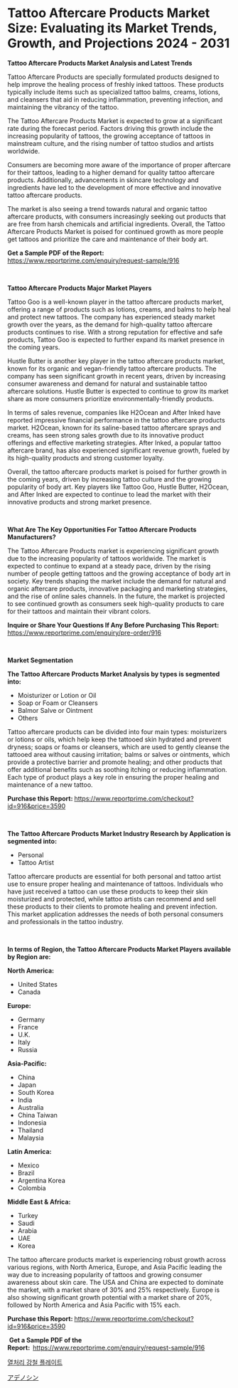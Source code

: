 <p><h1>Tattoo Aftercare Products Market Size: Evaluating its Market Trends, Growth, and Projections 2024 - 2031</h1></p><p><strong>Tattoo Aftercare Products Market Analysis and Latest Trends</strong></p>
<p><p>Tattoo Aftercare Products are specially formulated products designed to help improve the healing process of freshly inked tattoos. These products typically include items such as specialized tattoo balms, creams, lotions, and cleansers that aid in reducing inflammation, preventing infection, and maintaining the vibrancy of the tattoo.</p><p>The Tattoo Aftercare Products Market is expected to grow at a significant rate during the forecast period. Factors driving this growth include the increasing popularity of tattoos, the growing acceptance of tattoos in mainstream culture, and the rising number of tattoo studios and artists worldwide.</p><p>Consumers are becoming more aware of the importance of proper aftercare for their tattoos, leading to a higher demand for quality tattoo aftercare products. Additionally, advancements in skincare technology and ingredients have led to the development of more effective and innovative tattoo aftercare products.</p><p>The market is also seeing a trend towards natural and organic tattoo aftercare products, with consumers increasingly seeking out products that are free from harsh chemicals and artificial ingredients. Overall, the Tattoo Aftercare Products Market is poised for continued growth as more people get tattoos and prioritize the care and maintenance of their body art.</p></p>
<p><strong>Get a Sample PDF of the Report:&nbsp;</strong> <a href="https://www.reportprime.com/enquiry/request-sample/916">https://www.reportprime.com/enquiry/request-sample/916</a></p>
<p>&nbsp;</p>
<p><strong>Tattoo Aftercare Products Major Market Players</strong></p>
<p><p>Tattoo Goo is a well-known player in the tattoo aftercare products market, offering a range of products such as lotions, creams, and balms to help heal and protect new tattoos. The company has experienced steady market growth over the years, as the demand for high-quality tattoo aftercare products continues to rise. With a strong reputation for effective and safe products, Tattoo Goo is expected to further expand its market presence in the coming years.</p><p>Hustle Butter is another key player in the tattoo aftercare products market, known for its organic and vegan-friendly tattoo aftercare products. The company has seen significant growth in recent years, driven by increasing consumer awareness and demand for natural and sustainable tattoo aftercare solutions. Hustle Butter is expected to continue to grow its market share as more consumers prioritize environmentally-friendly products.</p><p>In terms of sales revenue, companies like H2Ocean and After Inked have reported impressive financial performance in the tattoo aftercare products market. H2Ocean, known for its saline-based tattoo aftercare sprays and creams, has seen strong sales growth due to its innovative product offerings and effective marketing strategies. After Inked, a popular tattoo aftercare brand, has also experienced significant revenue growth, fueled by its high-quality products and strong customer loyalty.</p><p>Overall, the tattoo aftercare products market is poised for further growth in the coming years, driven by increasing tattoo culture and the growing popularity of body art. Key players like Tattoo Goo, Hustle Butter, H2Ocean, and After Inked are expected to continue to lead the market with their innovative products and strong market presence.</p></p>
<p>&nbsp;</p>
<p><strong>What Are The Key Opportunities For Tattoo Aftercare Products Manufacturers?</strong></p>
<p><p>The Tattoo Aftercare Products market is experiencing significant growth due to the increasing popularity of tattoos worldwide. The market is expected to continue to expand at a steady pace, driven by the rising number of people getting tattoos and the growing acceptance of body art in society. Key trends shaping the market include the demand for natural and organic aftercare products, innovative packaging and marketing strategies, and the rise of online sales channels. In the future, the market is projected to see continued growth as consumers seek high-quality products to care for their tattoos and maintain their vibrant colors.</p></p>
<p><strong>Inquire or Share Your Questions If Any Before Purchasing This Report:</strong> <a href="https://www.reportprime.com/enquiry/pre-order/916">https://www.reportprime.com/enquiry/pre-order/916</a></p>
<p>&nbsp;</p>
<p><strong>Market Segmentation</strong></p>
<p><strong>The Tattoo Aftercare Products Market Analysis by types is segmented into:</strong></p>
<p><ul><li>Moisturizer or Lotion or Oil</li><li>Soap or Foam or Cleansers</li><li>Balmor Salve or Ointment</li><li>Others</li></ul></p>
<p><p>Tattoo aftercare products can be divided into four main types: moisturizers or lotions or oils, which help keep the tattooed skin hydrated and prevent dryness; soaps or foams or cleansers, which are used to gently cleanse the tattooed area without causing irritation; balms or salves or ointments, which provide a protective barrier and promote healing; and other products that offer additional benefits such as soothing itching or reducing inflammation. Each type of product plays a key role in ensuring the proper healing and maintenance of a new tattoo.</p></p>
<p><strong>Purchase this Report:&nbsp;</strong><a href="https://www.reportprime.com/checkout?id=916&price=3590">https://www.reportprime.com/checkout?id=916&price=3590</a></p>
<p>&nbsp;</p>
<p><strong>The Tattoo Aftercare Products Market Industry Research by Application is segmented into:</strong></p>
<p><ul><li>Personal</li><li>Tattoo Artist</li></ul></p>
<p><p>Tattoo aftercare products are essential for both personal and tattoo artist use to ensure proper healing and maintenance of tattoos. Individuals who have just received a tattoo can use these products to keep their skin moisturized and protected, while tattoo artists can recommend and sell these products to their clients to promote healing and prevent infection. This market application addresses the needs of both personal consumers and professionals in the tattoo industry.</p></p>
<p>&nbsp;</p>
<p><strong>In terms of Region, the Tattoo Aftercare Products Market Players available by Region are:</strong></p>
<p>
    <p> <strong> North America: </strong>
        <ul>
            <li>United States</li>
            <li>Canada</li>
        </ul>
        </p> 
    <p> <strong> Europe: </strong>
        <ul>
            <li>Germany</li>
            <li>France</li>
            <li>U.K.</li>
            <li>Italy</li>
            <li>Russia</li>
        </ul>
        </p> 
    <p> <strong> Asia-Pacific: </strong>
        <ul>
            <li>China</li>
            <li>Japan</li>
            <li>South Korea</li>
            <li>India</li>
            <li>Australia</li>
            <li>China Taiwan</li>
            <li>Indonesia</li>
            <li>Thailand</li>
            <li>Malaysia</li>
        </ul>
        </p> 
    <p> <strong> Latin America: </strong>
        <ul>
            <li>Mexico</li>
            <li>Brazil</li>
            <li>Argentina Korea</li>
            <li>Colombia</li>
        </ul>
        </p> 
    <p> <strong> Middle East & Africa: </strong>
        <ul>
            <li>Turkey</li>
            <li>Saudi</li>
            <li>Arabia</li>
            <li>UAE</li>
            <li>Korea</li>
        </ul>
    </p>
    </p>
<p><p>The tattoo aftercare products market is experiencing robust growth across various regions, with North America, Europe, and Asia Pacific leading the way due to increasing popularity of tattoos and growing consumer awareness about skin care. The USA and China are expected to dominate the market, with a market share of 30% and 25% respectively. Europe is also showing significant growth potential with a market share of 20%, followed by North America and Asia Pacific with 15% each.</p></p>
<p><strong>Purchase this Report: </strong><a href="https://www.reportprime.com/checkout?id=916&price=3590">https://www.reportprime.com/checkout?id=916&price=3590</a></p>
<p>&nbsp;<strong>Get a Sample PDF of the Report:&nbsp;&nbsp;</strong><a href="https://www.reportprime.com/enquiry/request-sample/916">https://www.reportprime.com/enquiry/request-sample/916</a></p>
<p><strong></strong></p>
<p><p><a href="https://medium.com/@sheldondtickinson9867/%EC%97%B4%EC%B2%98%EB%A6%AC-%EA%B0%95%ED%8C%90-%EC%8B%9C%EC%9E%A5%EC%9D%80-%EC%8B%9C%EC%9E%A5-%EC%A0%90%EC%9C%A0%EC%9C%A8-%EC%8B%9C%EC%9E%A5-%EB%8F%99%ED%96%A5-%EB%B0%8F-%EC%8B%9C%EC%9E%A5-%EC%84%B1%EC%9E%A5%EC%97%90-%EB%8C%80%ED%95%9C-%EC%A0%95%EB%B3%B4%EB%A5%BC-%EC%A0%9C%EA%B3%B5%ED%95%A9%EB%8B%88%EB%8B%A4-52d230e3f754">열처리 강철 플레이트</a></p><p><a href="https://medium.com/@solomonbode85/%E3%82%A2%E3%83%87%E3%83%8E%E3%82%B7%E3%83%B3%E5%B8%82%E5%A0%B4-%E7%A8%AE%E9%A1%9E-%E7%94%A8%E9%80%94-%E3%81%8A%E3%82%88%E3%81%B3%E5%9C%B0%E7%90%86%E3%81%AB%E3%82%88%E3%82%8B%E5%8C%85%E6%8B%AC%E7%9A%84%E8%A9%95%E4%BE%A1-c777de9fabe0">アデノシン</a></p></p>